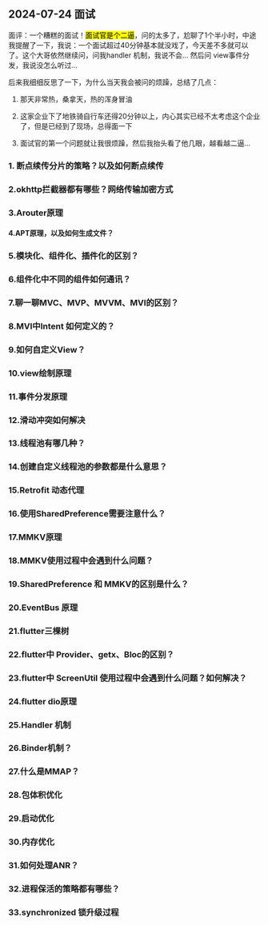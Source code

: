 ## 2024-07-24 面试

面评：一个糟糕的面试！<mark>面试官是个二逼</mark>，问的太多了，尬聊了1个半小时，中途我提醒了一下，我说：一个面试超过40分钟基本就没戏了，今天差不多就可以了。这个大哥依然继续问，问我handler 机制，我说不会... 然后问 view事件分发，我说没怎么听过...

后来我细细反思了一下，为什么当天我会被问的烦躁，总结了几点：

1. 那天非常热，桑拿天，热的浑身冒油

2. 这家企业下了地铁骑自行车还得20分钟以上，内心其实已经不太考虑这个企业了，但是已经到了现场，总得面一下

3. 面试官的第一个问题就让我很烦躁，然后我抬头看了他几眼，越看越二逼...

### 1. 断点续传分片的策略？以及如何断点续传



### 2.okhttp拦截器都有哪些？网络传输加密方式



### 3.Arouter原理



#### 4.APT原理，以及如何生成文件？



### 5.模块化、组件化、插件化的区别？



### 6.组件化中不同的组件如何通讯？



### 7.聊一聊MVC、MVP、MVVM、MVI的区别？



### 8.MVI中Intent 如何定义的？



### 9.如何自定义View？



### 10.view绘制原理



### 11.事件分发原理



### 12.滑动冲突如何解决



### 13.线程池有哪几种？



### 14.创建自定义线程池的参数都是什么意思？



### 15.Retrofit 动态代理



### 16.使用SharedPreference需要注意什么？



### 17.MMKV原理



### 18.MMKV使用过程中会遇到什么问题？



### 19.SharedPreference 和 MMKV的区别是什么？



### 20.EventBus 原理



### 21.flutter三棵树



### 22.flutter中 Provider、getx、Bloc的区别？



### 23.flutter中 ScreenUtil 使用过程中会遇到什么问题？如何解决？



### 24.flutter dio原理



### 25.Handler 机制



### 26.Binder机制？



### 27.什么是MMAP？



### 28.包体积优化



### 29.启动优化



### 30.内存优化



### 31.如何处理ANR？



### 32.进程保活的策略都有哪些？



### 33.synchronized 锁升级过程

